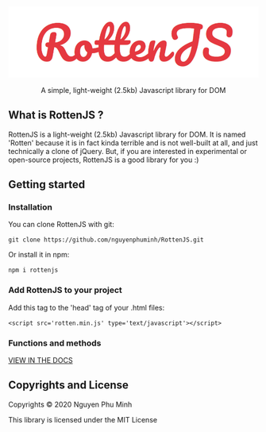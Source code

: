 <div align="center">
	<img src='assets/logo.png'/>
	<br/>
	<p>A simple, light-weight (2.5kb) Javascript library for DOM</p>
</div>

## What is RottenJS ?
RottenJS is a light-weight (2.5kb) Javascript library for DOM. It is named 'Rotten' because it is in fact kinda terrible and is not well-built at all, and just technically a clone of jQuery. But, if you are interested in experimental or open-source projects, RottenJS is a good library for you :)

## Getting started
### Installation
You can clone RottenJS with git:

	git clone https://github.com/nguyenphuminh/RottenJS.git

Or install it in npm:

	npm i rottenjs

### Add RottenJS to your project
Add this tag to the 'head' tag of your .html files:

	<script src='rotten.min.js' type='text/javascript'></script>

### Functions and methods
<a href='DOCUMENTATION.md'>VIEW IN THE DOCS</a>

## Copyrights and License
Copyrights © 2020 Nguyen Phu Minh

This library is licensed under the MIT License